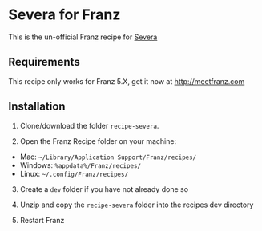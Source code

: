 # Severa for Franz

This is the un-official Franz recipe for [Severa](https://secure.severa.com/vismasevera)

## Requirements

This recipe only works for Franz 5.X, get it now at http://meetfranz.com

## Installation

1. Clone/download the folder `recipe-severa`.

2. Open the Franz Recipe folder on your machine:
  * Mac: `~/Library/Application Support/Franz/recipes/`
  * Windows: `%appdata%/Franz/recipes/`
  * Linux: `~/.config/Franz/recipes/`

3. Create a `dev` folder if you have not already done so

4. Unzip and copy the `recipe-severa` folder into the recipes dev directory

5. Restart Franz